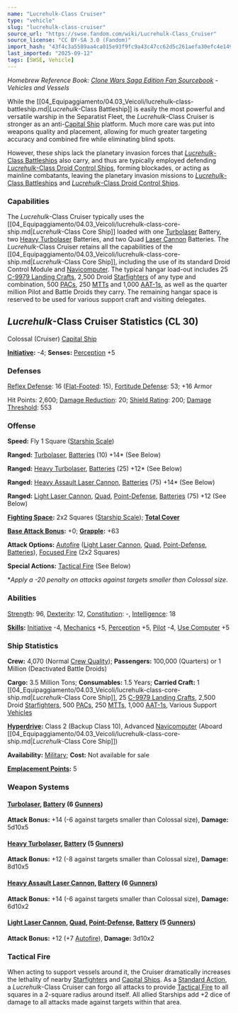```yaml
---
name: "Lucrehulk-Class Cruiser"
type: "vehicle"
slug: "lucrehulk-class-cruiser"
source_url: "https://swse.fandom.com/wiki/Lucrehulk-Class_Cruiser"
source_license: "CC BY-SA 3.0 (Fandom)"
import_hash: "43f4c3a5589aa4ca015e93f9fc9a43c47cc62d5c261aefa30efc4e149b444ebc"
last_imported: "2025-09-12"
tags: [SWSE, Vehicle]
---
```

*Homebrew Reference Book: [Clone Wars Saga Edition Fan Sourcebook](https://swse.fandom.com/wiki/Clone_Wars_Saga_Edition_Fan_Sourcebook) - Vehicles and Vessels*

While the [[04_Equipaggiamento/04.03_Veicoli/lucrehulk-class-battleship.md|*Lucrehulk*-Class Battleship]] is easily the most powerful and versatile warship in the Separatist Fleet, the *Lucrehulk*-Class Cruiser is stronger as an anti-[Capital Ship](https://swse.fandom.com/wiki/Capital_Ship) platform. Much more care was put into weapons quality and placement, allowing for much greater targeting accuracy and combined fire while eliminating blind spots.

However, these ships lack the planetary invasion forces that [*Lucrehulk*-Class Battleships](https://swse.fandom.com/wiki/Lucrehulk-Class_Battleships) also carry, and thus are typically employed defending [*Lucrehulk*-Class Droid Control Ships](https://swse.fandom.com/wiki/Lucrehulk-Class_Droid_Control_Ships), forming blockades, or acting as mainline combatants, leaving the planetary invasion missions to [*Lucrehulk*-Class Battleships](https://swse.fandom.com/wiki/Lucrehulk-Class_Battleships) and [*Lucrehulk*-Class Droid Control Ships](https://swse.fandom.com/wiki/Lucrehulk-Class_Droid_Control_Ships).

### Capabilities
The *Lucrehulk*-Class Cruiser typically uses the [[04_Equipaggiamento/04.03_Veicoli/lucrehulk-class-core-ship.md|*Lucrehulk*-Class Core Ship]] loaded with one [Turbolaser](https://swse.fandom.com/wiki/Turbolaser) Battery, two [Heavy Turbolaser](https://swse.fandom.com/wiki/Heavy_Turbolaser) Batteries, and two Quad [Laser Cannon](https://swse.fandom.com/wiki/Laser_Cannon) Batteries. The *Lucrehulk*-Class Cruiser retains all the capabilities of the [[04_Equipaggiamento/04.03_Veicoli/lucrehulk-class-core-ship.md|*Lucrehulk*-Class Core Ship]], including the use of its standard Droid Control Module and [Navicomputer](https://swse.fandom.com/wiki/Navicomputer). The typical hangar load-out includes 25 [C-9979 Landing Crafts](https://swse.fandom.com/wiki/C-9979_Landing_Crafts), 2,500 Droid [Starfighters](https://swse.fandom.com/wiki/Starfighters) of any type and combination, 500 [PACs](https://swse.fandom.com/wiki/PACs), 250 [MTTs](https://swse.fandom.com/wiki/MTTs) and 1,000 [AAT-1s](https://swse.fandom.com/wiki/AAT-1s), as well as the quarter million Pilot and Battle Droids they carry. The remaining hangar space is reserved to be used for various support craft and visiting delegates.

## *Lucrehulk*-Class Cruiser Statistics (CL 30)
Colossal (Cruiser) [Capital Ship](https://swse.fandom.com/wiki/Capital_Ship)

**[Initiative](https://swse.fandom.com/wiki/Initiative):** -4; **Senses:** [Perception](https://swse.fandom.com/wiki/Perception) +5
### Defenses
[Reflex Defense](https://swse.fandom.com/wiki/Reflex_Defense_(Vehicles)): 16 ([Flat-Footed](https://swse.fandom.com/wiki/Flat-Footed): 15), [Fortitude Defense](https://swse.fandom.com/wiki/Fortitude_Defense_(Vehicles)): 53; +16 Armor

Hit Points: 2,600; [Damage Reduction](https://swse.fandom.com/wiki/Damage_Reduction): 20; [Shield Rating](https://swse.fandom.com/wiki/Shield_Rating): 200; [Damage Threshold](https://swse.fandom.com/wiki/Damage_Threshold_(Vehicles)): 553
### Offense
**Speed:** Fly 1 Square ([Starship Scale](https://swse.fandom.com/wiki/Starship_Scale))

**Ranged:** [Turbolaser](https://swse.fandom.com/wiki/Turbolaser), [Batteries](https://swse.fandom.com/wiki/Weapon_Batteries) (10) +14* (See Below)

**Ranged:** [Heavy Turbolaser](https://swse.fandom.com/wiki/Heavy_Turbolaser), [Batteries](https://swse.fandom.com/wiki/Weapon_Batteries) (25) +12* (See Below)

**Ranged:** [Heavy Assault Laser Cannon](https://swse.fandom.com/wiki/Heavy_Assault_Laser_Cannon), [Batteries](https://swse.fandom.com/wiki/Weapon_Batteries) (75) +14* (See Below)

**Ranged:** [Light Laser Cannon](https://swse.fandom.com/wiki/Light_Laser_Cannon), [Quad](https://swse.fandom.com/wiki/Quad), [Point-Defense](https://swse.fandom.com/wiki/Point-Defense), [Batteries](https://swse.fandom.com/wiki/Batteries) (75) +12 (See Below)

**[Fighting Space](https://swse.fandom.com/wiki/Fighting_Space):** 2x2 Squares ([Starship Scale](https://swse.fandom.com/wiki/Starship_Scale)); **[Total Cover](https://swse.fandom.com/wiki/Total_Cover)**

**[Base Attack Bonus](https://swse.fandom.com/wiki/Base_Attack_Bonus):** +0; **[Grapple](https://swse.fandom.com/wiki/Grapple):** +63

**Attack Options:** [Autofire](https://swse.fandom.com/wiki/Autofire_(Vehicle_Combat)) ([Light Laser Cannon](https://swse.fandom.com/wiki/Light_Laser_Cannon), [Quad](https://swse.fandom.com/wiki/Quad), [Point-Defense](https://swse.fandom.com/wiki/Point-Defense), [Batteries](https://swse.fandom.com/wiki/Batteries)), [Focused Fire](https://swse.fandom.com/wiki/Focused_Fire) (2x2 Squares)

**Special Actions:** [Tactical Fire](https://swse.fandom.com/wiki/Tactical_Fire) (See Below)

**Apply a -20 penalty on attacks against targets smaller than Colossal size.*
### Abilities
[Strength](https://swse.fandom.com/wiki/Strength): 96, [Dexterity](https://swse.fandom.com/wiki/Dexterity): 12, [Constitution](https://swse.fandom.com/wiki/Constitution): -, [Intelligence](https://swse.fandom.com/wiki/Intelligence): 18

**[Skills](https://swse.fandom.com/wiki/Skills):** [Initiative](https://swse.fandom.com/wiki/Initiative) -4, [Mechanics](https://swse.fandom.com/wiki/Mechanics) +5, [Perception](https://swse.fandom.com/wiki/Perception) +5, [Pilot](https://swse.fandom.com/wiki/Pilot) -4, [Use Computer](https://swse.fandom.com/wiki/Use_Computer) +5
### Ship Statistics
**Crew:** 4,070 (Normal [Crew Quality](https://swse.fandom.com/wiki/Crew_Quality)); **Passengers:** 100,000 (Quarters) or 1 Million (Deactivated Battle Droids)

**Cargo:** 3.5 Million Tons; **Consumables:** 1.5 Years; **Carried Craft:** 1 [[04_Equipaggiamento/04.03_Veicoli/lucrehulk-class-core-ship.md|*Lucrehulk*-Class Core Ship]], 25 [C-9979 Landing Crafts](https://swse.fandom.com/wiki/C-9979_Landing_Crafts), 2,500 Droid [Starfighters](https://swse.fandom.com/wiki/Starfighters), 500 [PACs](https://swse.fandom.com/wiki/PACs), 250 [MTTs](https://swse.fandom.com/wiki/MTTs), 1,000 [AAT-1s](https://swse.fandom.com/wiki/AAT-1s), Various Support [Vehicles](https://swse.fandom.com/wiki/Vehicles)

**[Hyperdrive](https://swse.fandom.com/wiki/Hyperdrive):** Class 2 (Backup Class 10), Advanced [Navicomputer](https://swse.fandom.com/wiki/Navicomputer) (Aboard [[04_Equipaggiamento/04.03_Veicoli/lucrehulk-class-core-ship.md|*Lucrehulk*-Class Core Ship]])

**Availability:** [Military](https://swse.fandom.com/wiki/Military); **Cost:** Not available for sale

[**Emplacement Points**](https://swse.fandom.com/wiki/Emplacement_Points)**:** 5 

### Weapon Systems
#### **[Turbolaser](https://swse.fandom.com/wiki/Turbolaser), [Battery](https://swse.fandom.com/wiki/Battery) (6 [Gunners](https://swse.fandom.com/wiki/Gunners))**
**Attack Bonus:** +14 (-6 against targets smaller than Colossal size), **Damage:** 5d10x5
#### **[Heavy Turbolaser](https://swse.fandom.com/wiki/Heavy_Turbolaser), [Battery](https://swse.fandom.com/wiki/Battery) (5 [Gunners](https://swse.fandom.com/wiki/Gunners))**
**Attack Bonus:** +12 (-8 against targets smaller than Colossal size), **Damage:** 8d10x5
#### **[Heavy Assault Laser Cannon](https://swse.fandom.com/wiki/Heavy_Assault_Laser_Cannon), [Battery](https://swse.fandom.com/wiki/Battery) (6 [Gunners](https://swse.fandom.com/wiki/Gunners))**
**Attack Bonus:** +14 (-6 against targets smaller than Colossal size), **Damage:** 6d10x2

#### [**Light Laser Cannon**](https://swse.fandom.com/wiki/Light_Laser_Cannon)**, [Quad](https://swse.fandom.com/wiki/Quad), [Point-Defense](https://swse.fandom.com/wiki/Point-Defense), [Battery](https://swse.fandom.com/wiki/Battery) (5 [Gunners](https://swse.fandom.com/wiki/Gunners))**
**Attack Bonus:** +12 (+7 [Autofire](https://swse.fandom.com/wiki/Autofire_(Vehicle_Combat))), **Damage:** 3d10x2

### Tactical Fire
When acting to support vessels around it, the Cruiser dramatically increases the lethality of nearby [Starfighters](https://swse.fandom.com/wiki/Starfighters) and [Capital Ships](https://swse.fandom.com/wiki/Capital_Ships). As a [Standard Action](https://swse.fandom.com/wiki/Standard_Action), a *Lucrehulk*-Class Cruiser can forgo all attacks to provide [Tactical Fire](https://swse.fandom.com/wiki/Tactical_Fire) to all squares in a 2-square radius around itself. All allied Starships add +2 dice of damage to all attacks made against targets within that area.